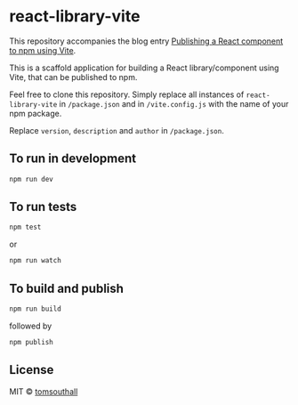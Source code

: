 # react-library-vite

This repository accompanies the blog entry [Publishing a React component to npm using Vite](https://tomsouthall.com/blog/publishing-react-component-using-vite/).

This is a scaffold application for building a React library/component using Vite, that can be published to npm.

Feel free to clone this repository. Simply replace all instances of `react-library-vite` in `/package.json` and in `/vite.config.js` with the name of your npm package.

Replace `version`, `description` and `author` in `/package.json`.

## To run in development

```bash
npm run dev
```

## To run tests

```bash
npm test
```

or

```bash
npm run watch
```

## To build and publish

```bash
npm run build
```

followed by

```bash
npm publish
```

## License

MIT © [tomsouthall](https://github.com/tomsouthall)
